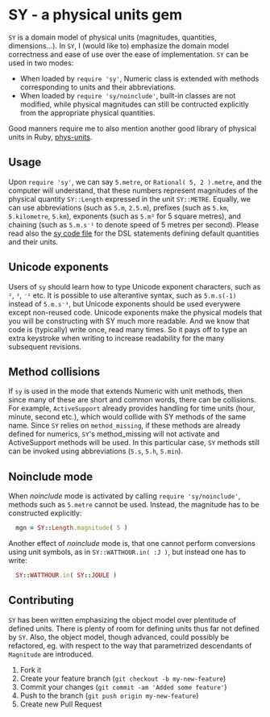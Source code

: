 # SY - a physical units gem

`SY` is a domain model of physical units (magnitudes, quantities, dimensions...).
In `SY`, I (would like to) emphasize the domain model correctness and ease of use
over the ease of implementation. `SY` can be used in two modes:

  * When loaded by `require 'sy'`, Numeric class is extended with methods
    corresponding to units and their abbreviations.
  * When loaded by `require 'sy/noinclude'`, built-in classes are not modified,
    while physical magnitudes can still be contructed explicitly from the
    appropriate physical quantities.

Good manners require me to also mention another good library of physical units in
Ruby, [phys-units](https://github.com/masa16/phys-units).

## Usage

Upon `require 'sy'`, we can say `5.metre`, or `Rational( 5, 2 ).metre`, and the
computer will understand, that these numbers represent magnitudes of the physical
quantity `SY::Length` expressed in the unit `SY::METRE`. Equally, we can use
abbreviations (such as `5.m`, `2.5.m`), prefixes (such as `5.km`, `5.kilometre`,
`5.km`), exponents (such as `5.m²` for 5 square metres), and chaining (such as
`5.m.s⁻¹` to denote speed of 5 metres per second). Please read also the [sy code
file](lib/sy.rb) for the DSL statements defining
default quantities and their units.

## Unicode exponents

Users of `sy` should learn how to type Unicode exponent characters, such as `²`,
 `³`, `⁻¹` etc. It is possible to use alterantive syntax, such as `5.m.s(-1)`
instead of `5.m.s⁻¹`, but Unicode exponents should be used everywere except
non-reused code. Unicode exponents make the physical models that you will be
constructing with SY much more readable. And we know that code is (typically)
write once, read many times. So it pays off to type an extra keystroke when
writing to increase readability for the many subsequent revisions.

## Method collisions

If `sy` is used in the mode that extends Numeric with unit methods, then since
many of these are short and common words, there can be collisions. For example,
`ActiveSupport` already provides handling for time units (hour, minute, second
etc.), which would collide with SY methods of the same name. Since `SY` relies
on `method_missing`, if these methods are already defined for numerics, `SY`'s
method_missing will not activate and ActiveSupport methods will be used. In this
particular case, `SY` methods still can be invoked using abbreviations (`5.s`,
`5.h`, `5.min`).

## Noinclude mode

When _noinclude_ mode is activated by calling `require 'sy/noinclude'`, methods
such as `5.metre` cannot be used. Instead, the magnitude has to be constructed
explicitly:
```ruby
  mgn = SY::Length.magnitude( 5 )
```
Another effect of _noinclude_ mode is, that one cannot perform conversions using
unit symbols, as in `SY::WATTHOUR.in( :J )`, but instead one has to write:
```ruby
  SY::WATTHOUR.in( SY::JOULE )
```

## Contributing

`SY` has been written emphasizing the object model over plentitude of defined
units. There is plenty of room for defining units thus far not defined by `SY`.
Also, the object model, though advanced, could possibly be refactored, eg. with
respect to the way that parametrized descendants of `Magnitude` are introduced.

1. Fork it
2. Create your feature branch (`git checkout -b my-new-feature`)
3. Commit your changes (`git commit -am 'Added some feature'`)
4. Push to the branch (`git push origin my-new-feature`)
5. Create new Pull Request